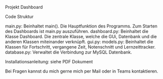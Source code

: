 Projekt Dashboard


Code Struktur

main.py: Beinhaltet main(). Die Hauptfunktion des Programms. Zum Starten des Dashboards ist main.py auszuführen.
dashboard.py: Beinhaltet die Klasse Dashboard. Die zentrale Klasse, welche die GUi, Datenbank und die anderen Klassen miteinander verknüpft.
gui.py: 
models.py: Beinhaltet die Klassen für Fortschritt, vergangene Zeit, Notenschnitt und Lernzeittracker.
database.py: Verwaltet die Verbindung zur MySQL Datenbank.

Installationsanleitung: siehe PDF Dokument


Bei Fragen kannst du mich gerne mich per Mail oder in Teams kontaktieren.